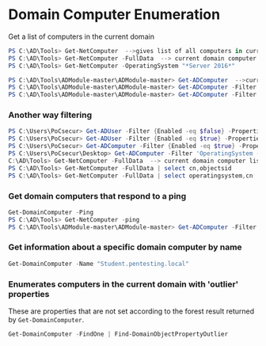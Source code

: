 # Domain Computer Enumeration

Get a list of computers in the current domain
```powershell
PS C:\AD\Tools> Get-NetComputer  -->gives list of all computers in current domain
PS C:\AD\Tools> Get-NetComputer -FullData  --> current domain computer list along with an objectives
PS C:\AD\Tools> Get-NetComputer -OperatingSystem "*Server 2016*"

PS C:\AD\Tools\ADModule-master\ADModule-master> Get-ADComputer  -->current domain computers list
PS C:\AD\Tools\ADModule-master\ADModule-master> Get-ADComputer -Filter * -Properties *  --
PS C:\AD\Tools\ADModule-master\ADModule-master> Get-ADComputer -Filter 'OperatingSystem -like "*Server 2016*"' -Properties OperatingSystem | select Name,OperatingSystem
```
### Another way filtering
```powershell
PS C:\Users\PoCsecur> Get-ADUser -Filter {Enabled -eq $false} -Properties Enabled | select SamAccountName,Enabled >AD_Userlist2.txt
PS C:\Users\PoCsecur> Get-ADUser -Filter {Enabled -eq $true} -Properties Enabled | select SamAccountName,Enabled >Active_User_List.txt
PS C:\Users\PoCsecur> Get-ADComputer -Filter {Enabled -eq $true} -Properties Enabled | Select-Object Name,Enabled >Computers_list.txt
PS C:\Users\PoCsecur\Desktop> Get-ADComputer -Filter 'OperatingSystem -like "*Server*"' -Properties OperatingSystem | select name,Enabled,OperatingSystem >serverlist.txt
C:\AD\Tools> Get-NetComputer -FullData  --> current domain computer list along with an objectives
PS C:\AD\Tools> Get-NetComputer -FullData | select cn,objectsid
PS C:\AD\Tools> Get-NetComputer -FullData | select operatingsystem,cn | ft or fl
```

### Get domain computers that respond to a ping
```powershell
Get-DomainComputer -Ping
PS C:\AD\Tools> Get-NetComputer -ping
PS C:\AD\Tools\ADModule-master\ADModule-master> Get-ADComputer -Filter * -Properties DNSHostName | %{Test-Connection -Count 1 -ComputerName $_.DNSHostName}
```

### Get information about a specific domain computer by name
```powershell
Get-DomainComputer -Name "Student.pentesting.local"
```

### Enumerates computers in the current domain with 'outlier' properties
These are properties that are not set according to the forest result returned by `Get-DomainComputer`.

```powershell
Get-DomainComputer -FindOne | Find-DomainObjectPropertyOutlier
```
